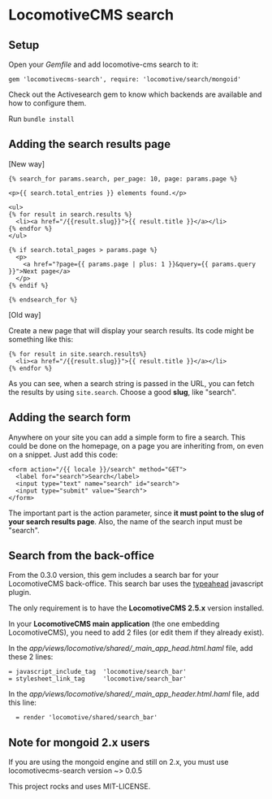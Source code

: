 # LocomotiveCMS search

## Setup

Open your _Gemfile_ and add locomotive-cms search to it:

    gem 'locomotivecms-search', require: 'locomotive/search/mongoid'

Check out the Activesearch gem to know which backends are available and how to configure them.

Run `bundle install`

## Adding the search results page

[New way]

    {% search_for params.search, per_page: 10, page: params.page %}

    <p>{{ search.total_entries }} elements found.</p>

    <ul>
    {% for result in search.results %}
      <li><a href="/{{result.slug}}">{{ result.title }}</a></li>
    {% endfor %}
    </ul>

    {% if search.total_pages > params.page %}
      <p>
        <a href="?page={{ params.page | plus: 1 }}&query={{ params.query }}">Next page</a>
      </p>
    {% endif %}

    {% endsearch_for %}

[Old way]

Create a new page that will display your search results. Its code might be something like this:

    {% for result in site.search.results%}
      <li><a href="/{{result.slug}}">{{ result.title }}</a></li>
    {% endfor %}

As you can see, when a search string is passed in the URL, you can fetch the results by using `site.search`.
Choose a good __slug__, like "search".

## Adding the search form

Anywhere on your site you can add a simple form to fire a search. This could be done on the homepage, on a page you are inheriting from, on even on a snippet.
Just add this code:

    <form action="/{{ locale }}/search" method="GET">
      <label for="search">Search</label>
      <input type="text" name="search" id="search">
      <input type="submit" value="Search">
    </form>

The important part is the action parameter, since __it must point to the slug of your search results page__.
Also, the name of the search input must be "search".

## Search from the back-office

From the 0.3.0 version, this gem includes a search bar for your LocomotiveCMS back-office. This search bar uses the [typeahead](http://twitter.github.io/typeahead.js/) javascript plugin.

The only requirement is to have the **LocomotiveCMS 2.5.x** version installed.

In your **LocomotiveCMS main application** (the one embedding LocomotiveCMS), you need to add 2 files (or edit them if they already exist).

In the *app/views/locomotive/shared/_main_app_head.html.haml* file, add these 2 lines:

    = javascript_include_tag  'locomotive/search_bar'
    = stylesheet_link_tag     'locomotive/search_bar'

In the *app/views/locomotive/shared/_main_app_header.html.haml* file, add this line:

      = render 'locomotive/shared/search_bar'


## Note for mongoid 2.x users

If you are using the mongoid engine and still on 2.x, you must use locomotivecms-search version ~> 0.0.5

This project rocks and uses MIT-LICENSE.
